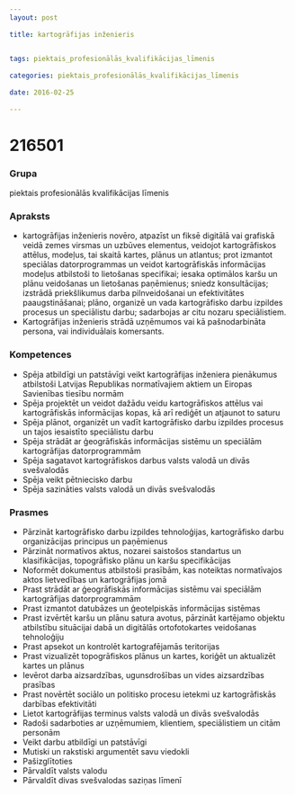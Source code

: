 ```yaml
---
layout: post
    
title: kartogrāfijas inženieris

    
tags: piektais_profesionālās_kvalifikācijas_līmenis
    
categories: piektais_profesionālās_kvalifikācijas_līmenis
    
date: 2016-02-25
    
---
```

# 216501

### Grupa
piektais profesionālās kvalifikācijas līmenis


### Apraksts

* kartogrāfijas inženieris novēro, atpazīst un fiksē digitālā vai grafiskā veidā zemes virsmas un uzbūves elementus, veidojot kartogrāfiskos attēlus, modeļus, tai skaitā kartes, plānus un atlantus; prot izmantot speciālas datorprogrammas un veidot kartogrāfiskās informācijas modeļus atbilstoši to lietošanas specifikai; iesaka optimālos karšu un plānu veidošanas un lietošanas paņēmienus; sniedz konsultācijas; izstrādā priekšlikumus darba pilnveidošanai un efektivitātes paaugstināšanai; plāno, organizē un vada kartogrāfisko darbu izpildes procesus un speciālistu darbu; sadarbojas ar citu nozaru speciālistiem. 
* Kartogrāfijas inženieris strādā uzņēmumos vai kā pašnodarbināta persona, vai individuālais komersants. 

### Kompetences

* Spēja atbildīgi un patstāvīgi veikt kartogrāfijas inženiera pienākumus atbilstoši Latvijas Republikas normatīvajiem aktiem un Eiropas Savienības tiesību normām
* Spēja projektēt un veidot dažādu veidu kartogrāfiskos attēlus vai kartogrāfiskās informācijas kopas, kā arī rediģēt un atjaunot to saturu
* Spēja plānot, organizēt un vadīt kartogrāfisko darbu izpildes procesus un tajos iesaistīto speciālistu darbu
* Spēja strādāt ar ģeogrāfiskās informācijas sistēmu un speciālām kartogrāfijas datorprogrammām
* Spēja sagatavot kartogrāfiskos darbus valsts valodā un divās svešvalodās
* Spēja veikt pētniecisko darbu
* Spēja sazināties valsts valodā un divās svešvalodās

### Prasmes 
* Pārzināt kartogrāfisko darbu izpildes tehnoloģijas, kartogrāfisko darbu organizācijas principus un paņēmienus
* Pārzināt normatīvos aktus, nozarei saistošos standartus un klasifikācijas, topogrāfisko plānu un karšu specifikācijas
* Noformēt dokumentus atbilstoši prasībām, kas noteiktas normatīvajos aktos lietvedības un kartogrāfijas jomā
* Prast strādāt ar ģeogrāfiskās informācijas sistēmu vai speciālām kartogrāfijas datorprogrammām
* Prast izmantot datubāzes un ģeotelpiskās informācijas sistēmas
* Prast izvērtēt karšu un plānu satura avotus, pārzināt kartējamo objektu atbilstību situācijai dabā un digitālās ortofotokartes veidošanas tehnoloģiju
* Prast apsekot un kontrolēt kartografējamās teritorijas
* Prast vizualizēt topogrāfiskos plānus un kartes, koriģēt un aktualizēt kartes un plānus
* Ievērot darba aizsardzības, ugunsdrošības un vides aizsardzības prasības
* Prast novērtēt sociālo un politisko procesu ietekmi uz kartogrāfiskās darbības efektivitāti
* Lietot kartogrāfijas terminus valsts valodā un divās svešvalodās
* Radoši sadarboties ar uzņēmumiem, klientiem, speciālistiem un citām personām
* Veikt darbu atbildīgi un patstāvīgi
* Mutiski un rakstiski argumentēt savu viedokli
* Pašizglītoties
* Pārvaldīt valsts valodu
* Pārvaldīt divas svešvalodas saziņas līmenī